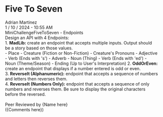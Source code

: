 <h1>Five To Seven</h1>
Adrian Martinez<br>
1 / 10 / 2024 - 10:55 AM<br>
MiniChallengeFiveToSeven  - Endpoints<br>
Design an API with 4 Endpoints:<br>
    1. <b>MadLib:</b> create an endpoint that accepts multiple inputs.  Output should be a story based on those values.<br>
      - Place
      - Creature (Fiction or Non-Fiction)
      - Creature's Pronouns
      - Adjective
      - Verb (Ends with 's')
      - Adverb
      - Noun (Thing)
      - Verb (Ends with 'ed')
      - Noun (Theme/Season)
      - Ending (Up to User's Interpretation)
    2. <b>OddOrEven:</b> create an endpoint that displays if a number entered is odd or even.<br>
    3. <b>ReverseIt (Alphanumeric):</b> endpoint that accepts a sequence of numbers and letters then reverses them.<br>
    4. <b>ReverseIt (Numbers Only):</b> endpoint that accepts a sequence of only numbers and reverses them.  Be sure to display the original characters before the reversed.<br>
<br>
Peer Reviewed by {Name here}<br> 
({Comments here})
